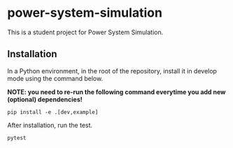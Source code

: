 # power-system-simulation

This is a student project for Power System Simulation.


## Installation

In a Python environment, in the root of the repository, install it in develop mode using the command below.

**NOTE: you need to re-run the following command everytime you add new (optional) dependencies!**

```shell
pip install -e .[dev,example]
```

After installation, run the test.

```shell
pytest
```
